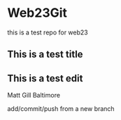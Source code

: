 # Web23Git
this is a test repo for web23 

## This is a test title
## This is a test edit
Matt Gill
Baltimore


add/commit/push from a new branch